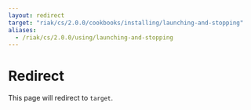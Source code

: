 ```yaml
---
layout: redirect
target: "riak/cs/2.0.0/cookbooks/installing/launching-and-stopping"
aliases:
  - /riak/cs/2.0.0/using/launching-and-stopping
---
```


# Redirect

This page will redirect to `target`.

